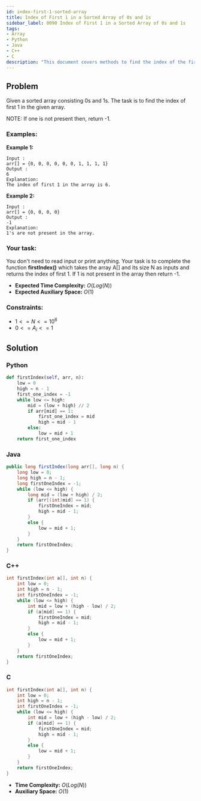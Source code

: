 ```yaml
---
id: index-first-1-sorted-array
title: Index of First 1 in a Sorted Array of 0s and 1s
sidebar_label: 0090 Index of First 1 in a Sorted Array of 0s and 1s
tags:
- Array
- Python
- Java
- C++
- C
description: "This document covers methods to find the index of the first occurrence of 1 in a sorted array of 0s and 1s in various programming languages."
---
```


## Problem

Given a sorted array consisting 0s and 1s. The task is to find the index of first 1 in the given array.

NOTE: If one is not present then, return -1.

### Examples:
**Example 1:**
```
Input : 
arr[] = {0, 0, 0, 0, 0, 0, 1, 1, 1, 1}
Output : 
6
Explanation:
The index of first 1 in the array is 6.
```

**Example 2:**
```
Input : 
arr[] = {0, 0, 0, 0}
Output : 
-1
Explanation:
1's are not present in the array.
```

### Your task:

You don't need to read input or print anything. Your task is to complete the function **firstIndex()** which takes the array A[] and its size N as inputs and returns the index of first 1. If 1 is not present in the array then return -1.

- **Expected Time Complexity:** $O(Log (N))$
- **Expected Auxiliary Space:** $O(1)$

### Constraints:

- $1<=N<=10^6$
- $0<=A_i<=1$

## Solution
### Python
```python
def firstIndex(self, arr, n):
    low = 0
    high = n - 1
    first_one_index = -1
    while low <= high:
        mid = (low + high) // 2
        if arr[mid] == 1:
            first_one_index = mid
            high = mid - 1  
        else:
            low = mid + 1   
    return first_one_index
```

### Java
```java
public long firstIndex(long arr[], long n) {
    long low = 0;
    long high = n - 1;
    long firstOneIndex = -1;
    while (low <= high) {
        long mid = (low + high) / 2;
        if (arr[(int)mid] == 1) {
            firstOneIndex = mid;
            high = mid - 1; 
        } 
        else {
            low = mid + 1; 
        }
    }
    return firstOneIndex;
}
```

### C++
```cpp
int firstIndex(int a[], int n) {
    int low = 0;
    int high = n - 1;
    int firstOneIndex = -1;
    while (low <= high) {
        int mid = low + (high - low) / 2;
        if (a[mid] == 1) {
            firstOneIndex = mid;
            high = mid - 1; 
        } 
        else {
            low = mid + 1; 
        }
    }
    return firstOneIndex;
}
```

### C
```c
int firstIndex(int a[], int n) {
    int low = 0;
    int high = n - 1;
    int firstOneIndex = -1;
    while (low <= high) {
        int mid = low + (high - low) / 2;
        if (a[mid] == 1) {
            firstOneIndex = mid;
            high = mid - 1; 
        } 
        else {
            low = mid + 1; 
        }
    }
    return firstOneIndex;
}
```

- **Time Complexity:** $O(Log (N))$
- **Auxiliary Space:** $O(1)$
